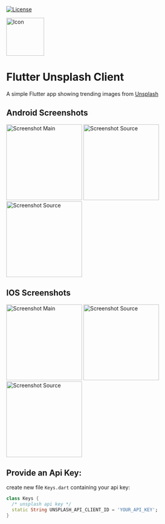 [![License](https://img.shields.io/badge/License-Apache%202.0-blue.svg)](https://opensource.org/licenses/Apache-2.0)

<img src="https://github.com/kollerlukas/Flutter_Unsplash/raw/master/assets/ic_launcher_android.png" alt="Icon"
width="100">

# Flutter Unsplash Client

A simple Flutter app showing trending images from [Unsplash](https://unsplash.com/)

## Android Screenshots
<div>
<img src="https://github.com/kollerlukas/Flutter_Unsplash/raw/master/screenshots/android_screenshot_main.png" alt="Screenshot Main" width="200">
<img src="https://github.com/kollerlukas/Flutter_Unsplash/raw/master/screenshots/android_screenshot_image.png" alt="Screenshot Source" width="200">
<img src="https://github.com/kollerlukas/Flutter_Unsplash/raw/master/screenshots/android_screenshot_search.png" alt="Screenshot Source" width="200">
</div>

## IOS Screenshots
<div>
<img src="https://github.com/kollerlukas/Flutter_Unsplash/raw/master/screenshots/ios_screenshot_main.png" alt="Screenshot Main" width="200">
<img src="https://github.com/kollerlukas/Flutter_Unsplash/raw/master/screenshots/ios_screenshot_image.png" alt="Screenshot Source" width="200">
<img src="https://github.com/kollerlukas/Flutter_Unsplash/raw/master/screenshots/ios_screenshot_search.png" alt="Screenshot Source" width="200">
</div>

## Provide an Api Key:
create new file `Keys.dart` containing your api key:
```dart
class Keys {
  /* unsplash api key */
  static String UNSPLASH_API_CLIENT_ID = 'YOUR_API_KEY';
}
```
